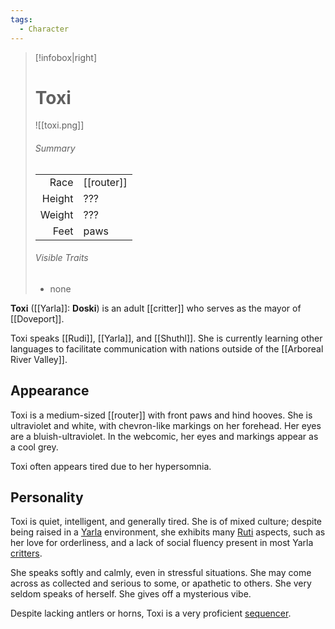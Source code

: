 ```yaml
---
tags:
  - Character
---
```

> [!infobox|right]
> 
> # Toxi
> ![[toxi.png]]
> ###### Summary
> |  |  |
> | ---: | ---- |
> | Race | [[router]] |
> | Height | ??? |
> | Weight | ??? |
> | Feet | paws |
> ###### Visible Traits
> - none

**Toxi** ([[Yarla]]: **Doski**) is an adult [[critter]] who serves as the mayor of [[Doveport]].

Toxi speaks [[Rudi]], [[Yarla]], and [[Shuthl]]. She is currently learning other languages to facilitate communication with nations outside of the [[Arboreal River Valley]].
## Appearance
Toxi is a medium-sized [[router]] with front paws and hind hooves. She is ultraviolet and white, with chevron-like markings on her forehead. Her eyes are a  bluish-ultraviolet. In the webcomic, her eyes and markings appear as a cool grey.

Toxi often appears tired due to her hypersomnia.
## Personality
Toxi is quiet, intelligent, and generally tired. She is of mixed culture; despite being raised in a [Yarla](Yarla%20Culture.md) environment, she exhibits many [Ruti](Ruti%20Culture.md) aspects, such as her love for orderliness, and a lack of social fluency present in most Yarla [critters](Critter.md).

She speaks softly and calmly, even in stressful situations. She may come across as collected and serious to some, or apathetic to others. She very seldom speaks of herself. She gives off a mysterious vibe.

Despite lacking antlers or horns, Toxi is a very proficient [sequencer](Entrogenesis.md).